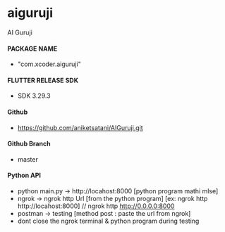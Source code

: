 # aiguruji

AI Guruji

#### PACKAGE NAME
- "com.xcoder.aiguruji"

#### FLUTTER RELEASE SDK
- SDK 3.29.3

#### Github
- https://github.com/aniketsatani/AIGuruji.git

#### Github Branch
- master

#### Python API
- python main.py -> http://locahost:8000 [python program mathi mlse]
- ngrok ->  ngrok http Url [from the python program] [ex: ngrok http http://locahost:8000] // ngrok http http://0.0.0.0:8000
- postman -> testing [method post : paste the url from ngrok]
- dont close the ngrok terminal & python program during testing